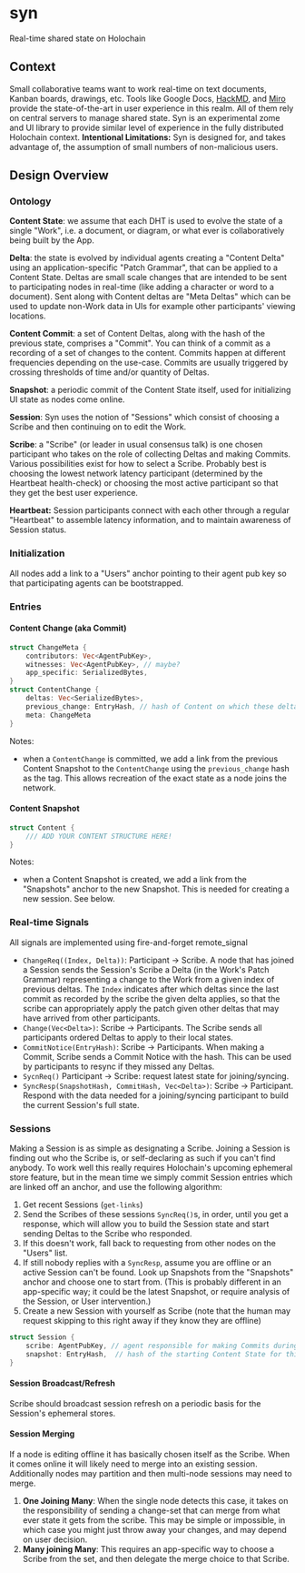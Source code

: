 # syn

Real-time shared state on Holochain

## Context

Small collaborative teams want to work real-time on text documents, Kanban boards, drawings, etc.  Tools like Google Docs, [HackMD](hackmd.io), and [Miro](https://miro.com/) provide the state-of-the-art in user experience in this realm.  All of them rely on central servers to manage shared state.  Syn is an experimental zome and UI library to provide similar level of experience in the fully distributed Holochain context.
**Intentional Limitations:** Syn is designed for, and takes advantage of, the assumption of small numbers of non-malicious users.

## Design Overview

### Ontology

**Content State**: we assume that each DHT is used to evolve the state of a single "Work", i.e. a document, or diagram, or what ever is collaboratively being built by the App.

**Delta**: the state is evolved by individual agents creating a "Content Delta" using an application-specific "Patch Grammar", that can be applied to a Content State.  Deltas are small scale changes that are intended to be sent to participating nodes in real-time (like adding a character or word to a document). Sent along with Content deltas are "Meta Deltas" which can be used to update non-Work data in UIs for example other participants' viewing locations.

**Content Commit**: a set of Content Deltas, along with the hash of the previous state, comprises a "Commit".  You can think of a commit as a recording of a set of changes to the content.  Commits happen at different frequencies depending on the use-case.  Commits are usually triggered by crossing thresholds of time and/or quantity of Deltas.

**Snapshot**: a periodic commit of the Content State itself, used for initializing UI state as nodes come online.

**Session**: Syn uses the notion of "Sessions" which consist of choosing a Scribe and then continuing on to edit the Work.

**Scribe**: a "Scribe" (or leader in usual consensus talk) is one chosen participant who takes on the role of collecting Deltas and making Commits. Various possibilities exist for how to select a Scribe. Probably best is choosing the lowest network latency participant (determined by the Heartbeat health-check) or choosing the most active participant so that they get the best user experience.

**Heartbeat:** Session participants connect with each other through a regular "Heartbeat" to assemble latency information, and to maintain awareness of Session status.


### Initialization
All nodes add a link to a "Users" anchor pointing to their agent pub key so that participating agents can be bootstrapped.

### Entries
#### Content Change (aka Commit)
```rust
struct ChangeMeta {
    contributors: Vec<AgentPubKey>,
    witnesses: Vec<AgentPubKey>, // maybe?
    app_specific: SerializedBytes,
}
struct ContentChange {
    deltas: Vec<SerializedBytes>,
    previous_change: EntryHash, // hash of Content on which these deltas are to be applied
    meta: ChangeMeta
}
```
Notes:
- when a `ContentChange` is committed, we add a link from the previous Content Snapshot to the `ContentChange` using the `previous_change` hash as the tag.  This allows recreation of the exact state as a node joins the network.
#### Content Snapshot
```rust
struct Content {
    /// ADD YOUR CONTENT STRUCTURE HERE!
}
```
Notes:
- when a Content Snapshot is created, we add a link from the "Snapshots" anchor to the new Snapshot.  This is needed for creating a new session.  See below.

### Real-time Signals
All signals are implemented using fire-and-forget remote_signal
- `ChangeReq((Index, Delta))`: Participant -> Scribe. A node that has joined a Session sends the Session's Scribe a Delta (in the Work's Patch Grammar) representing a change to the Work from a given index of previous deltas.  The `Index` indicates after which deltas since the last commit as recorded by the scribe the given delta applies, so that the scribe can appropriately apply the patch given other deltas that may have arrived from other participants.
- `Change(Vec<Delta>)`: Scribe -> Participants. The Scribe sends all participants ordered Deltas to apply to their local states.
- `CommitNotice(EntryHash)`: Scribe -> Participants.  When making a Commit, Scribe sends a Commit Notice with the hash.  This can be used by participants to resync if they missed any Deltas.
- `SycnReq()` Participant -> Scribe: request latest state for joining/syncing.
- `SyncResp(SnapshotHash, CommitHash, Vec<Delta>)`: Scribe -> Participant.  Respond with the data needed for a joining/syncing participant to build the current Session's full state.


### Sessions
Making a Session is as simple as designating a Scribe.  Joining a Session is finding out who the Scribe is, or self-declaring as such if you can't find anybody.  To work well this really requires Holochain's upcoming ephemeral store feature, but in the mean time we simply commit Session entries which are linked off an anchor, and use the following algorithm:
1. Get recent Sessions (`get-links`)
2. Send the Scribes of these sessions `SyncReq()`s, in order, until you get a response, which will allow you to build the Session state and start sending Deltas to the Scribe who responded.
3. If this doesn't work, fall back to requesting from other nodes on the "Users" list.
4. If still nobody replies with a `SyncResp`, assume you are offline or an active Session can't be found.  Look up Snapshots from the "Snapshots" anchor and choose one to start from. (This is probably different in an app-specific way; it could be the latest Snapshot, or require analysis of the Session, or User intervention.)
5. Create a new Session with yourself as Scribe (note that the human may request skipping to this right away if they know they are offline)
```rust
struct Session {
    scribe: AgentPubKey, // agent responsible for making Commits during the session
    snapshot: EntryHash,  // hash of the starting Content State for this Session
}
```

#### Session Broadcast/Refresh
Scribe should broadcast session refresh on a periodic basis for the Session's ephemeral stores.

#### Session Merging
If a node is editing offline it has basically chosen itself as the Scribe.  When it comes online it will likely need to merge into an existing session.  Additionally nodes may partition and then multi-node sessions may need to merge.

1. **One Joining Many**: When the single node detects this case, it takes on the responsibility of sending a change-set that can merge from what ever state it gets from the scribe.  This may be simple or impossible, in which case you might just throw away your changes, and may depend on user decision.
2. **Many joining Many**: This requires an app-specific way to choose a Scribe from the set, and then delegate the merge choice to that Scribe.
